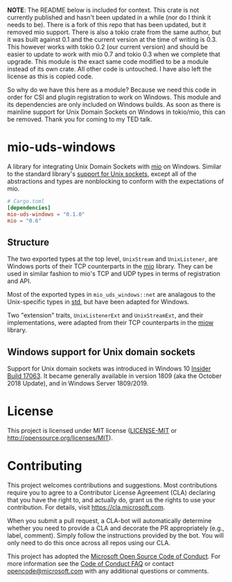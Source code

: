 **NOTE**: The README below is included for context. This crate is not currently
published and hasn't been updated in a while (nor do I think it needs to be).
There is a fork of this repo that has been updated, but it removed mio support.
There is also a tokio crate from the same author, but it was built against 0.1
and the current version at the time of writing is 0.3. This however works with
tokio 0.2 (our current version) and should be easier to update to work with mio
0.7 and tokio 0.3 when we complete that upgrade. This module is the exact same
code modified to be a module instead of its own crate. All other code is
untouched. I have also left the license as this is copied code.

So why do we have this here as a module? Because we need this code in order for
CSI and plugin registration to work on Windows. This module and its dependencies
are only included on Windows builds. As soon as there is mainline support for
Unix Domain Sockets on Windows in tokio/mio, this can be removed. Thank you for
coming to my TED talk.

# mio-uds-windows

A library for integrating Unix Domain Sockets with [mio] on Windows. Similar to
the standard library's [support for Unix sockets][std], except all of the
abstractions and types are nonblocking to conform with the expectations of mio.

```toml
# Cargo.toml
[dependencies]
mio-uds-windows = "0.1.0"
mio = "0.6"
```

## Structure

The two exported types at the top level, `UnixStream` and `UnixListener`, are
Windows ports of their TCP counterparts in the [mio] library. They can be used
in similar fashion to mio's TCP and UDP types in terms of registration and API.

Most of the exported types in `mio_uds_windows::net` are analagous to the
Unix-specific types in [std], but have been adapted for Windows.

Two "extension" traits, `UnixListenerExt` and `UnixStreamExt`, and their
implementations, were adapted from their TCP counterparts in the [miow] library.

## Windows support for Unix domain sockets
Support for Unix domain sockets was introduced in Windows 10
[Insider Build 17063][af-unix-preview]. It became generally available in version
1809 (aka the October 2018 Update), and in Windows Server 1809/2019.

[af-unix-preview]: https://blogs.msdn.microsoft.com/commandline/2017/12/19/af_unix-comes-to-windows
[mio]: https://github.com/carllerche/mio
[std]: https://doc.rust-lang.org/std/os/unix/net/
[miow]: https://github.com/alexcrichton/miow

# License

This project is licensed under MIT license ([LICENSE-MIT](LICENSE-MIT) or
http://opensource.org/licenses/MIT).

# Contributing

This project welcomes contributions and suggestions.  Most contributions require you to agree to a
Contributor License Agreement (CLA) declaring that you have the right to, and actually do, grant us
the rights to use your contribution. For details, visit https://cla.microsoft.com.

When you submit a pull request, a CLA-bot will automatically determine whether you need to provide
a CLA and decorate the PR appropriately (e.g., label, comment). Simply follow the instructions
provided by the bot. You will only need to do this once across all repos using our CLA.

This project has adopted the [Microsoft Open Source Code of Conduct](https://opensource.microsoft.com/codeofconduct/).
For more information see the [Code of Conduct FAQ](https://opensource.microsoft.com/codeofconduct/faq/) or
contact [opencode@microsoft.com](mailto:opencode@microsoft.com) with any additional questions or comments.
